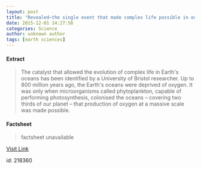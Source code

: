 ```yaml
---
layout: post
title: "Revealed—the single event that made complex life possible in our oceans"
date: 2015-12-01 14:27:58
categories: Science
author: unknown author
tags: [earth sciences]
---
```



#### Extract
>The catalyst that allowed the evolution of complex life in Earth's oceans has been identified by a University of Bristol researcher. Up to 800 million years ago, the Earth's oceans were deprived of oxygen. It was only when microorganisms called phytoplankton, capable of performing photosynthesis, colonised the oceans – covering two thirds of our planet – that production of oxygen at a massive scale was made possible.

#### Factsheet
>factsheet unavailable

[Visit Link](http://phys.org/news/2015-12-revealedthe-event-complex-life-oceans.html)

id:  218360
